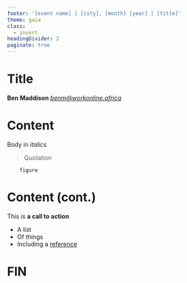 ```yaml
---
footer: '[event name] | [city], [month] [year] | [title]'
theme: gaia
class:
  - invert
headingDivider: 2
paginate: true
---
```

<!-- _class: lead invert -->
# Title

**Ben Maddison**
[*benm@workonline.africa*](mailto:benm@workonline.africa)

# Content

Body in *italics*

> Quotation

``` none
    figure
```

# Content (cont.)

This is **a call to action**

- A list
- Of things
- Including a [reference]

[reference]: https://example.com/reference

# FIN
<!-- _class: lead invert -->
